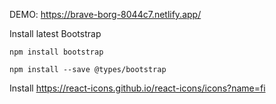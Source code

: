 DEMO: https://brave-borg-8044c7.netlify.app/

Install latest Bootstrap

```
npm install bootstrap
```

```
npm install --save @types/bootstrap
```

Install https://react-icons.github.io/react-icons/icons?name=fi
